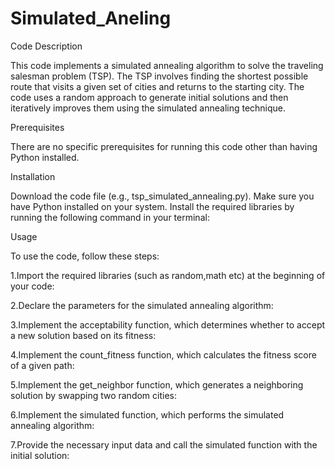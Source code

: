 # Simulated_Aneling

Code Description

This code implements a simulated annealing algorithm to solve the traveling salesman problem (TSP). The TSP involves finding the shortest possible route that visits a given set of cities and returns to the starting city. The code uses a random approach to generate initial solutions and then iteratively improves them using the simulated annealing technique.

Prerequisites

There are no specific prerequisites for running this code other than having Python installed.

Installation

Download the code file (e.g., tsp_simulated_annealing.py).
Make sure you have Python installed on your system.
Install the required libraries by running the following command in your terminal:

Usage

To use the code, follow these steps:

1.Import the required libraries (such as random,math etc) at the beginning of your code:

2.Declare the parameters for the simulated annealing algorithm:

3.Implement the acceptability function, which determines whether to accept a new solution based on its fitness:

4.Implement the count_fitness function, which calculates the fitness score of a given path:

5.Implement the get_neighbor function, which generates a neighboring solution by swapping two random cities:

6.Implement the simulated function, which performs the simulated annealing algorithm:

7.Provide the necessary input data and call the simulated function with the initial solution:
